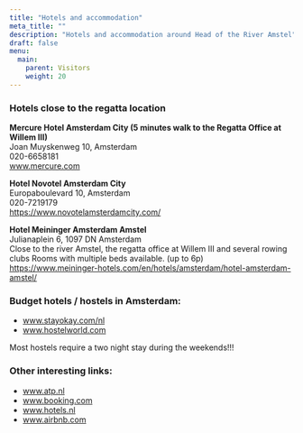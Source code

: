 ```yaml
---
title: "Hotels and accommodation"
meta_title: ""
description: "Hotels and accommodation around Head of the River Amstel"
draft: false
menu:
  main:
    parent: Visitors
    weight: 20
---
```

### Hotels close to the regatta location
**Mercure Hotel Amsterdam City (5 minutes walk to the Regatta Office at Willem III)**   
Joan Muyskenweg 10, Amsterdam  
020-6658181  
www.mercure.com

**Hotel Novotel Amsterdam City**   
Europaboulevard 10, Amsterdam  
020-7219179  
https://www.novotelamsterdamcity.com/

**Hotel Meininger Amsterdam Amstel**   
Julianaplein 6, 1097 DN Amsterdam  
Close to the river Amstel, the regatta office at Willem III and several rowing clubs
Rooms with multiple beds available. (up to 6p)  
https://www.meininger-hotels.com/en/hotels/amsterdam/hotel-amsterdam-amstel/

### Budget hotels / hostels in Amsterdam:
- www.stayokay.com/nl
- www.hostelworld.com

Most hostels require a two night stay during the weekends!!!

### Other interesting links:
- www.atp.nl
- www.booking.com
- www.hotels.nl
- www.airbnb.com